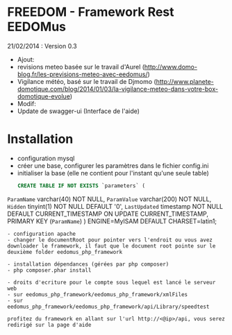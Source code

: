 FREEDOM - Framework Rest EEDOMus
================================

21/02/2014 : Version 0.3

- Ajout: 
 - revisions meteo basée sur le travail d'Aurel (http://www.domo-blog.fr/les-previsions-meteo-avec-eedomus/)
 - Vigilance météo, basé sur le travail de Djmomo (http://www.planete-domotique.com/blog/2014/01/03/la-vigilance-meteo-dans-votre-box-domotique-evolue)
- Modif:  
 - Update de swagger-ui (Interface de l'aide)
             
Installation
============
- configuration mysql
 - créer une base, configurer les paramètres dans le fichier config.ini
 - initialiser la base (elle ne contient pour l'instant qu'une seule table) 
   ```SQL
   CREATE TABLE IF NOT EXISTS `parameters` (
  `ParamName` varchar(40) NOT NULL,
  `ParamValue` varchar(200) NOT NULL,
  `Hidden` tinyint(1) NOT NULL DEFAULT '0',
  `LastUpdated` timestamp NOT NULL DEFAULT CURRENT_TIMESTAMP ON UPDATE CURRENT_TIMESTAMP,
  PRIMARY KEY (`ParamName`)
  ) ENGINE=MyISAM DEFAULT CHARSET=latin1;
  ```
- configuration apache
 - changer le documentRoot pour pointer vers l'endroit ou vous avez downloader le framework, il faut que le document root pointe sur le deuxième folder eedomus_php_framework

- installation dépendances (gérées par php composer)
 - php composer.phar install

- droits d'ecriture pour le compte sous lequel est lancé le serveur web
 - sur eedomus_php_framework/eedomus_php_framework/xmlFiles
 - sur eedomus_php_framework/eedomus_php_framework/api/Library/speedtest
 
 profitez du framework en allant sur l'url http://<@ip>/api, vous serez redirigé sur la page d'aide